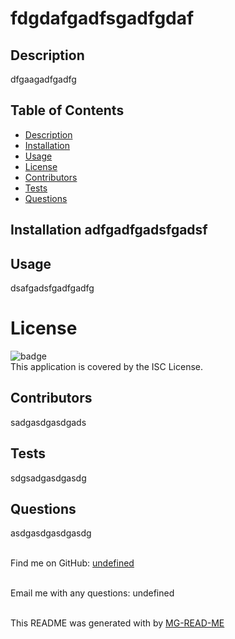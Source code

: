 
<h1 align="center font-size=20px font-weight=bold">fdgdafgadfsgadfgdaf</h1>

## Description
dfgaagadfgadfg

## Table of Contents
- [Description](#description)
- [Installation](#installation)
- [Usage](#usage)
- [License](#license)
- [Contributors](#contributors)
- [Tests](#tests)
- [Questions](#questions)

## Installation adfgadfgadsfgadsf

## Usage
dsafgadsfgadfgadfg

# License
![badge](https://img.shields.io/badge/license-ISC-brightgreen)
<br />
This application is covered by the ISC License. 

## Contributors
 sadgasdgasdgads

## Tests
sdgsadgasdgasdg

## Questions
 asdgasdgasdgasdg<br />
<br />

Find me on GitHub: [undefined](https://github.com/undefined)<br />
<br />

Email me with any questions: undefined<br /><br />

This README was generated with by [MG-READ-ME](https://github.com/mgmckinn/MG-READ-ME)